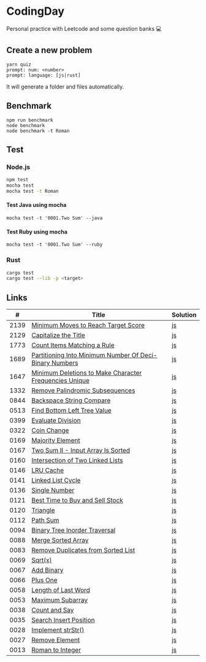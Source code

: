 # CodingDay

Personal practice with Leetcode and some question banks 💻

## Create a new problem

```
yarn quiz
prompt: num: <number>
prompt: language: [js|rust]
```

It will generate a folder and files automatically.

## Benchmark

```
npm run benchmark
node benchmark
node benchmark -t Roman
```

## Test

### Node.js

```sh
npm test
mocha test
mocha test -t Roman
```

#### Test Java using mocha

```
mocha test -t '0001.Two Sum' --java
```

#### Test Ruby using mocha

```
mocha test -t '0001.Two Sum' --ruby
```

### Rust

```sh
cargo test
cargo test --lib -p <target>
```

## Links

| #    | Title                                                                                                                                                                                         | Solution                                                                                                                                          |
| ---- | --------------------------------------------------------------------------------------------------------------------------------------------------------------------------------------------- | ------------------------------------------------------------------------------------------------------------------------------------------------- |
| 2139 | [Minimum Moves to Reach Target Score](https://github.com/CarbonKuo/CodingDay/tree/main/LeetCode/2139.Minimum%20Moves%20to%20Reach%20Target%20Score)                                           | [js](https://github.com/CarbonKuo/CodingDay/tree/main/LeetCode/2139.Minimum%20Moves%20to%20Reach%20Target%20Score/index.js)                       |
| 2129 | [Capitalize the Title](https://github.com/CarbonKuo/CodingDay/tree/main/LeetCode/2129.Capitalize%20the%20Title)                                                                               | [js](https://github.com/CarbonKuo/CodingDay/tree/main/LeetCode/2129.Capitalize%20the%20Title/index.js)                                            |
| 1773 | [Count Items Matching a Rule](https://github.com/CarbonKuo/CodingDay/tree/main/LeetCode/1773.Count%20Items%20Matching%20a%20Rule)                                                             | [js](https://github.com/CarbonKuo/CodingDay/tree/main/LeetCode/1773.Count%20Items%20Matching%20a%20Rule/index.js)                                 |
| 1689 | [Partitioning Into Minimum Number Of Deci-Binary Numbers](https://github.com/CarbonKuo/CodingDay/tree/main/LeetCode/1689.Partitioning%20Into%20Minimum%20Number%20Of%20Deci-Binary%20Numbers) | [js](https://github.com/CarbonKuo/CodingDay/tree/main/LeetCode/1689.Partitioning%20Into%20Minimum%20Number%20Of%20Deci-Binary%20Numbers/index.js) |
| 1647 | [Minimum Deletions to Make Character Frequencies Unique](https://github.com/CarbonKuo/CodingDay/tree/main/LeetCode/1647.Minimum%20Deletions%20to%20Make%20Character%20Frequencies%20Unique)   | [js](https://github.com/CarbonKuo/CodingDay/tree/main/LeetCode/1647.Minimum%20Deletions%20to%20Make%20Character%20Frequencies%20Unique/index.js)  |
| 1332 | [Remove Palindromic Subsequences](https://github.com/CarbonKuo/CodingDay/tree/main/LeetCode/1332.Remove%20Palindromic%20Subsequences)                                                         | [js](https://github.com/CarbonKuo/CodingDay/tree/main/LeetCode/1332.Remove%20Palindromic%20Subsequences/index.js)                                 |
| 0844 | [Backspace String Compare](https://github.com/CarbonKuo/CodingDay/tree/main/LeetCode/0844.Backspace%20String%20Compare)                                                                       | [js](https://github.com/CarbonKuo/CodingDay/tree/main/LeetCode/0844.Backspace%20String%20Compare/index.js)                                        |
| 0513 | [Find Bottom Left Tree Value](https://github.com/CarbonKuo/CodingDay/tree/main/LeetCode/0513.Find%20Bottom%20Left%20Tree%20Value)                                                             | [js](https://github.com/CarbonKuo/CodingDay/tree/main/LeetCode/0513.Find%20Bottom%20Left%20Tree%20Value/index.js)                                 |
| 0399 | [Evaluate Division](https://github.com/CarbonKuo/CodingDay/tree/main/LeetCode/0399.Evaluate%20Division)                                                                                       | [js](https://github.com/CarbonKuo/CodingDay/tree/main/LeetCode/0399.Evaluate%20Division/index.js)                                                 |
| 0322 | [Coin Change](https://github.com/CarbonKuo/CodingDay/tree/main/LeetCode/0322.Coin%20Change)                                                                                                   | [js](https://github.com/CarbonKuo/CodingDay/tree/main/LeetCode/0322.Coin%20Change/index.js)                                                       |
| 0169 | [Majority Element](https://github.com/CarbonKuo/CodingDay/tree/main/LeetCode/0169.Majority%20Element)                                                                                         | [js](https://github.com/CarbonKuo/CodingDay/tree/main/LeetCode/0169.Majority%20Element/index.js)                                                  |
| 0167 | [Two Sum II - Input Array Is Sorted](https://github.com/CarbonKuo/CodingDay/tree/main/LeetCode/0167.Two%20Sum%20II%20-%20Input%20Array%20Is%20Sorted)                                         | [js](https://github.com/CarbonKuo/CodingDay/tree/main/LeetCode/0167.Two%20Sum%20II%20-%20Input%20Array%20Is%20Sorted/index.js)                    |
| 0160 | [Intersection of Two Linked Lists](https://github.com/CarbonKuo/CodingDay/tree/main/LeetCode/0160.Intersection%20of%20Two%20Linked%20Lists)                                                   | [js](https://github.com/CarbonKuo/CodingDay/tree/main/LeetCode/0160.Intersection%20of%20Two%20Linked%20Lists/index.js)                            |
| 0146 | [LRU Cache](https://github.com/CarbonKuo/CodingDay/tree/main/LeetCode/0146.LRU%20Cache)                                                                                                       | [js](https://github.com/CarbonKuo/CodingDay/tree/main/LeetCode/0146.LRU%20Cache/index.js)                                                         |
| 0141 | [Linked List Cycle](https://github.com/CarbonKuo/CodingDay/tree/main/LeetCode/0141.Linked%20List%20Cycle)                                                                                     | [js](https://github.com/CarbonKuo/CodingDay/tree/main/LeetCode/0141.Linked%20List%20Cycle/index.js)                                               |
| 0136 | [Single Number](https://github.com/CarbonKuo/CodingDay/tree/main/LeetCode/0136.Single%20Number)                                                                                               | [js](https://github.com/CarbonKuo/CodingDay/tree/main/LeetCode/0136.Single%20Number/index.js)                                                     |
| 0121 | [Best Time to Buy and Sell Stock](https://github.com/CarbonKuo/CodingDay/tree/main/LeetCode/0121.Best%20Time%20to%20Buy%20and%20Sell%20Stock)                                                 | [js](https://github.com/CarbonKuo/CodingDay/tree/main/LeetCode/0121.Best%20Time%20to%20Buy%20and%20Sell%20Stock/index.js)                         |
| 0120 | [Triangle](https://github.com/CarbonKuo/CodingDay/tree/main/LeetCode/0120.Triangle)                                                                                                           | [js](https://github.com/CarbonKuo/CodingDay/tree/main/LeetCode/0120.Triangle/index.js)                                                            |
| 0112 | [Path Sum](https://github.com/CarbonKuo/CodingDay/tree/main/LeetCode/0112.Path%20Sum)                                                                                                         | [js](https://github.com/CarbonKuo/CodingDay/tree/main/LeetCode/0112.Path%20Sum/index.js)                                                          |
| 0094 | [Binary Tree Inorder Traversal](https://github.com/CarbonKuo/CodingDay/tree/main/LeetCode/0094.Binary%20Tree%20Inorder%20Traversal)                                                           | [js](https://github.com/CarbonKuo/CodingDay/tree/main/LeetCode/0094.Binary%20Tree%20Inorder%20Traversal/index.js)                                 |
| 0088 | [Merge Sorted Array](https://github.com/CarbonKuo/CodingDay/tree/main/LeetCode/0088.Merge%20Sorted%20Array)                                                                                   | [js](https://github.com/CarbonKuo/CodingDay/tree/main/LeetCode/0088.Merge%20Sorted%20Array/index.js)                                              |
| 0083 | [Remove Duplicates from Sorted List](https://github.com/CarbonKuo/CodingDay/tree/main/LeetCode/0083.Remove%20Duplicates%20from%20Sorted%20List)                                               | [js](https://github.com/CarbonKuo/CodingDay/tree/main/LeetCode/0083.Remove%20Duplicates%20from%20Sorted%20List/index.js)                          |
| 0069 | [Sqrt(x)](<https://github.com/CarbonKuo/CodingDay/tree/main/LeetCode/0069.Sqrt(x)>)                                                                                                           | [js](<https://github.com/CarbonKuo/CodingDay/tree/main/LeetCode/0069.Sqrt(x)/index.js>)                                                           |
| 0067 | [Add Binary](https://github.com/CarbonKuo/CodingDay/tree/main/LeetCode/0067.Add%20Binary)                                                                                                     | [js](https://github.com/CarbonKuo/CodingDay/tree/main/LeetCode/0067.Add%20Binary/index.js)                                                        |
| 0066 | [Plus One](https://github.com/CarbonKuo/CodingDay/tree/main/LeetCode/0066.Plus%20One)                                                                                                         | [js](https://github.com/CarbonKuo/CodingDay/tree/main/LeetCode/0066.Plus%20One/index.js)                                                          |
| 0058 | [Length of Last Word](https://github.com/CarbonKuo/CodingDay/tree/main/LeetCode/0058.Length%20of%20Last%20Word)                                                                               | [js](https://github.com/CarbonKuo/CodingDay/tree/main/LeetCode/0058.Length%20of%20Last%20Word/index.js)                                           |
| 0053 | [Maximum Subarray](https://github.com/CarbonKuo/CodingDay/tree/main/LeetCode/0053.Maximum%20Subarray)                                                                                         | [js](https://github.com/CarbonKuo/CodingDay/tree/main/LeetCode/0053.Maximum%20Subarray/index.js)                                                  |
| 0038 | [Count and Say](https://github.com/CarbonKuo/CodingDay/tree/main/LeetCode/0038.Count%20and%20Say)                                                                                             | [js](https://github.com/CarbonKuo/CodingDay/tree/main/LeetCode/0038.Count%20and%20Say/index.js)                                                   |
| 0035 | [Search Insert Position](https://github.com/CarbonKuo/CodingDay/tree/main/LeetCode/0035.Search%20Insert%20Position)                                                                           | [js](https://github.com/CarbonKuo/CodingDay/tree/main/LeetCode/0035.Search%20Insert%20Position/index.js)                                          |
| 0028 | [Implement strStr()](<https://github.com/CarbonKuo/CodingDay/tree/main/LeetCode/0028.Implement%20strStr()>)                                                                                   | [js](<https://github.com/CarbonKuo/CodingDay/tree/main/LeetCode/0028.Implement%20strStr()/index.js>)                                              |
| 0027 | [Remove Element](https://github.com/CarbonKuo/CodingDay/tree/main/LeetCode/0027.Remove%20Element)                                                                                             | [js](https://github.com/CarbonKuo/CodingDay/tree/main/LeetCode/0027.Remove%20Element/index.js)                                                    |
| 0013 | [Roman to Integer](https://github.com/CarbonKuo/CodingDay/tree/main/LeetCode/0013.Roman%20to%20Integer)                                                                                       | [js](https://github.com/CarbonKuo/CodingDay/tree/main/LeetCode/0013.Roman%20to%20Integer/index.js)                                                |
